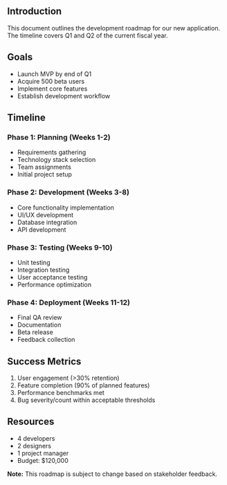
## Introduction
This document outlines the development roadmap for our new application. The timeline covers Q1 and Q2 of the current fiscal year.

## Goals
- Launch MVP by end of Q1
- Acquire 500 beta users
- Implement core features
- Establish development workflow

## Timeline

### Phase 1: Planning (Weeks 1-2)
- Requirements gathering
- Technology stack selection
- Team assignments
- Initial project setup

### Phase 2: Development (Weeks 3-8)
- Core functionality implementation
- UI/UX development
- Database integration
- API development

### Phase 3: Testing (Weeks 9-10)
- Unit testing
- Integration testing
- User acceptance testing
- Performance optimization

### Phase 4: Deployment (Weeks 11-12)
- Final QA review
- Documentation
- Beta release
- Feedback collection

## Success Metrics
1. User engagement (>30% retention)
2. Feature completion (90% of planned features)
3. Performance benchmarks met
4. Bug severity/count within acceptable thresholds

## Resources
- 4 developers
- 2 designers
- 1 project manager
- Budget: $120,000

**Note:** This roadmap is subject to change based on stakeholder feedback.